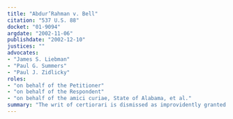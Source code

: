 ```yaml
---
title: "Abdur’Rahman v. Bell"
citation: "537 U.S. 88"
docket: "01-9094"
argdate: "2002-11-06"
publishdate: "2002-12-10"
justices: ""
advocates:
- "James S. Liebman"
- "Paul G. Summers"
- "Paul J. Zidlicky"
roles:
- "on behalf of the Petitioner"
- "on behalf of the Respondent"
- "on behalf of the amici curiae, State of Alabama, et al."
summary: "The writ of certiorari is dismissed as improvidently granted."
---
```


